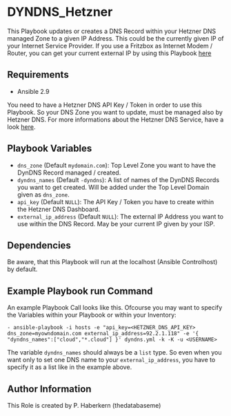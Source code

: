 DYNDNS_Hetzner
=========

This Playbook updates or creates a DNS Record within your Hetzner DNS managed Zone to a given IP Address. This could be the currently given IP of your Internet Service Provider. If you use a Fritzbox as Internet Modem / Router, you can get your current external IP by using this Playbook [here](https://github.com/thedatabaseme/manage_fritzbox)

Requirements
------------

- Ansible 2.9

You need to have a Hetzner DNS API Key / Token in order to use this Playbook. So your DNS Zone you want to update, must be managed also by Hetzner DNS.
For more informations about the Hetzner DNS Service, have a look [here](https://docs.hetzner.com/dns-console/dns/general/dns-overview/).

Playbook Variables
--------------

- `dns_zone` (Default `mydomain.com`): Top Level Zone you want to have the DynDNS Record managed / created.
- `dyndns_names` (Default `-dyndns`): A list of names of the DynDNS Records you want to get created. Will be added under the Top Level Domain given as `dns_zone`.
- `api_key` (Default `NULL`): The API Key / Token you have to create within the Hetzner DNS Dashboard.
- `external_ip_address` (Default `NULL`): The external IP Address you want to use within the DNS Record. May be your current IP given by your ISP.

Dependencies
------------

Be aware, that this Playbook will run at the localhost (Ansible Controlhost) by default. 

Example Playbook run Command
----------------

An example Playbook Call looks like this. Ofcourse you may want to specify the Variables within your Playbook or within your Inventory:

    - ansible-playbook -i hosts -e "api_key=<HETZNER_DNS_API_KEY> dns_zone=myowndomain.com external_ip_address=92.2.1.118" -e '{ "dyndns_names":["cloud","*.cloud"] }' dyndns.yml -k -K -u <USERNAME>

The variable `dyndns_names` should always be a `list` type. So even when you want only to set one DNS name to your `external_ip_address`, you have to specify it as a list like in the example above.

Author Information
------------------

This Role is created by P. Haberkern (thedatabaseme)

